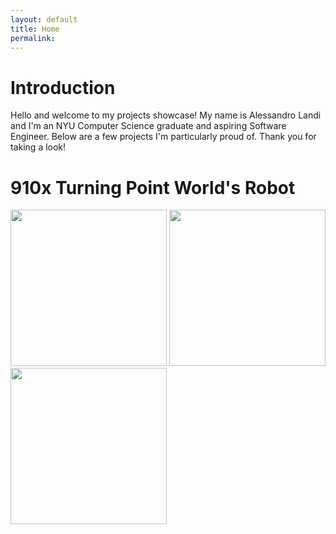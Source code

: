 ```yaml
---
layout: default
title: Home
permalink:
---
```


# Introduction

Hello and welcome to my projects showcase! My name is Alessandro Landi and I'm an NYU Computer Science graduate and aspiring Software Engineer. Below are a few projects I'm particularly proud of. Thank you for taking a look!

# 910x Turning Point World's Robot

<img src="assets/img/910Auton.gif" height="250"> 
<img src="assets/img/IMG_1151.gif" height="250"> 
<img src="assets/img/IMG_1181.gif" height="250">
